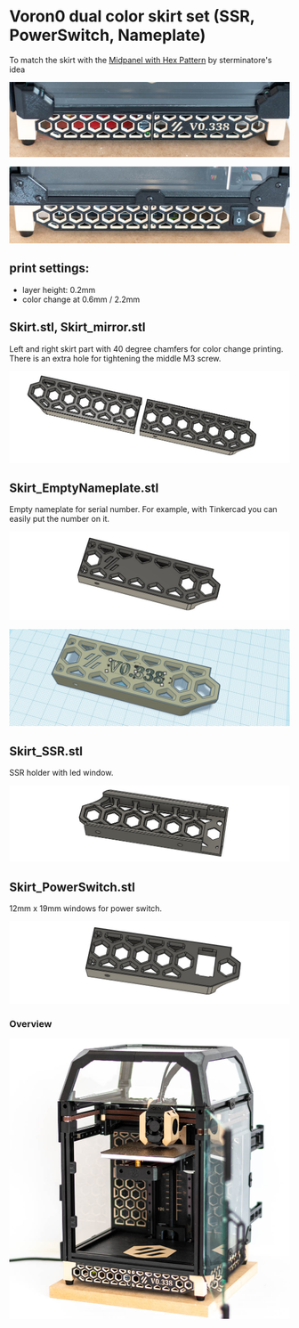 # Voron0 dual color skirt set (SSR, PowerSwitch, Nameplate)

To match the skirt with the [Midpanel with Hex Pattern](https://github.com/VoronDesign/VoronUsers/tree/master/printer_mods/Zen3D/V0_MidPanel_HexPattern)  by sterminatore's idea

![img3](./IMG/img1.jpg)

![img3](./IMG/img2.jpg)

## print settings:

- layer height: 0.2mm
- color change at 0.6mm / 2.2mm

## Skirt.stl, Skirt_mirror.stl

Left and right skirt part with 40 degree chamfers for color change printing. There is an extra hole for tightening the middle M3 screw.

![img5](./IMG/img5.jpg)

## Skirt_EmptyNameplate.stl

Empty nameplate for serial number. For example, with Tinkercad you can easily put the number on it.

![img6](./IMG/img6.jpg)

![img9](./IMG/img9.jpg)

## Skirt_SSR.stl

SSR holder with led window.

![img7](./IMG/img7.jpg)

## Skirt_PowerSwitch.stl

12mm x 19mm windows for power switch.

![img8](./IMG/img8.jpg)




### Overview


![img3](./IMG/img3.jpg)

